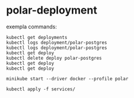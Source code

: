 # polar-deployment

exempla commands:
```shell
kubectl get deployments
kubectl logs deployment/polar-postgres
kubectl logs deployment/polar-postgres
kubectl get deploy
kubectl delete deploy polar-postgres
kubectl get deploy
kubectl get deploy

minikube start --driver docker --profile polar

kubectl apply -f services/
```
